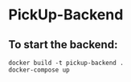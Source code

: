 # PickUp-Backend

## To start the backend:

```
docker build -t pickup-backend .
docker-compose up
```
